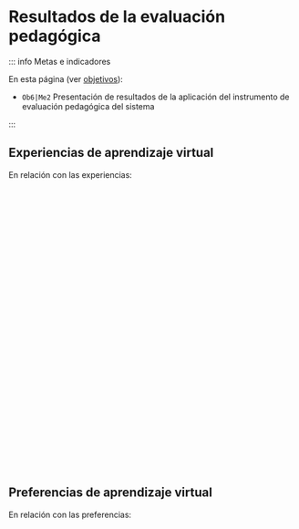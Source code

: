 # Resultados de la evaluación pedagógica

::: info Metas e indicadores

En esta página (ver [objetivos](/proyecto/objetivos.md)):

- `Ob6|Me2` Presentación de resultados de la aplicación del instrumento de evaluación pedagógica del sistema

:::

## Experiencias de aprendizaje virtual

En relación con las experiencias:

<BarChart question="A1" />
<br>
<BarChart question="A2" />
<br>
<BarChart question="A3" />
<br>
<BarChart question="A4" />
<br>
<BarChart question="A5" />
<br>
<BarChart question="A6" />
<br>
<BarChart question="A7" />
<br>
<BarChart question="A8" />
<br>
<BarChart question="A9" />
<br>
<BarChart question="A10" />
<br>
<BarChart question="A11" />
<br>
<BarChart question="A12" />
<br>
<BarChart question="A13" />
<br>
<BarChart question="A14" />
<br>
<BarChart question="A15" />
<br>
<BarChart question="A16" />
<br>
<BarChart question="A17" />
<br>
<BarChart question="A18" />
<br>
<BarChart question="A19" />
<br>
<BarChart question="A20" />
<br>
<BarChart question="A21" />
<br>
<BarChart question="A22" />
<br>
<BarChart question="A23" />
<br>
<BarChart question="A24" />
<br>
<BarChart question="A25" />
<br>
<BarChart question="A26" />
<br>
<BarChart question="A27" />
<br>
<BarChart question="A28" />
<br>
<BarChart question="A29" />
<br>
<BarChart question="A30" />

## Preferencias de aprendizaje virtual

En relación con las preferencias:

<BarChart question="B1" />
<br>
<BarChart question="B2" />
<br>
<BarChart question="B3" />
<br>
<BarChart question="B4" />
<br>
<BarChart question="B5" />
<br>
<BarChart question="B6" />
<br>
<BarChart question="B7" />
<br>
<BarChart question="B8" />
<br>
<BarChart question="B9" />
<br>
<BarChart question="B10" />
<br>
<BarChart question="B11" />
<br>
<BarChart question="B12" />
